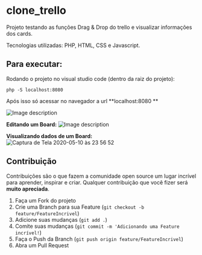 # clone_trello
Projeto testando as funções Drag &amp; Drop do trello e visualizar informações dos cards.

Tecnologias utilizadas: PHP, HTML, CSS e Javascript.

## Para executar:

Rodando o projeto no visual studio code (dentro da raiz do projeto):

```
php -S localhost:8080 
```

Após isso só acessar no navegador a url **localhost:8080 **

![Image description](https://user-images.githubusercontent.com/46344613/81520350-66b82b80-931a-11ea-8726-365ad3071c5f.png)

**Editando um Board:**
![Image description](https://user-images.githubusercontent.com/46344613/81520345-63bd3b00-931a-11ea-8fcc-8632d0527a3b.png)

**Visualizando dados de um Board:**
![Captura de Tela 2020-05-10 às 23 56 52](https://user-images.githubusercontent.com/46344613/81520348-6586fe80-931a-11ea-8589-b2f7ce7f7b00.png)

<!-- CONTRIBUTING -->

## Contribuição

Contribuições são o que fazem a comunidade open source um lugar incrível para aprender, inspirar e criar. Qualquer contribuição que você fizer será **muito apreciada**.

1. Faça um Fork do projeto
2. Crie uma Branch para sua Feature (`git checkout -b feature/FeatureIncrivel`)
3. Adicione suas mudanças (`git add .`)
4. Comite suas mudanças (`git commit -m 'Adicionando uma Feature incrível!`)
5. Faça o Push da Branch (`git push origin feature/FeatureIncrivel`)
6. Abra um Pull Request
